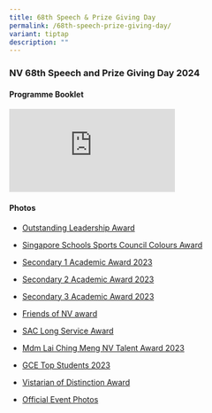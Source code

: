 ```yaml
---
title: 68th Speech & Prize Giving Day
permalink: /68th-speech-prize-giving-day/
variant: tiptap
description: ""
---
```

<h3>NV 68th Speech and Prize Giving Day 2024</h3>
<p></p>
<h4><strong>Programme Booklet</strong></h4>
<div class="iframe-wrapper">
<iframe allowfullscreen="true" frameborder="0" src="https://docs.google.com/presentation/d/e/2PACX-1vSx4_g1PtAIdip2YusWZEmzHLqsr_xYxvpHc0f7sOEVMFmQPBVr0GvPWRYV_myNQSeSsIYkVXMFkX8J/embed?start=true&amp;loop=true&amp;delayms=15000"></iframe>
</div>
<p></p>
<h4><strong>Photos</strong></h4>
<ul data-tight="true" class="tight">
<li>
<p><a href="https://sgmoe-my.sharepoint.com/:f:/g/personal/zulkifli_khalil_schools_gov_sg/EobhooL3e0NLomxdT9e4OCIByWEiR98h-A0UrwZL2Uh7QQ?e=GG1QjS" rel="noopener noreferrer nofollow" target="_blank">Outstanding Leadership Award</a>
</p>
</li>
<li>
<p><a href="https://sgmoe-my.sharepoint.com/:f:/g/personal/zulkifli_khalil_schools_gov_sg/EpttL0sydTBCtw0mykHUBEEB1qIc9WmQ9QLy07j2QZPPpg?e=Gx8zuF" rel="noopener noreferrer nofollow" target="_blank">Singapore Schools Sports Council Colours Award</a>
</p>
</li>
<li>
<p><a href="https://sgmoe-my.sharepoint.com/:f:/g/personal/zulkifli_khalil_schools_gov_sg/En7GaWimWfVBsGB0zNPpT4MBO6O6_YBf42hiqPWTl6l6Ag?e=Dp97dz" rel="noopener noreferrer nofollow" target="_blank">Secondary 1 Academic Award 2023</a>
</p>
</li>
<li>
<p><a href="https://sgmoe-my.sharepoint.com/:f:/g/personal/zulkifli_khalil_schools_gov_sg/EuT93PTffCFAq0uY3D-CZbsBjL_zFGq_1tnxELmQ1Ot82Q?e=PVPpAx" rel="noopener noreferrer nofollow" target="_blank">Secondary 2 Academic Award 2023</a>
</p>
</li>
<li>
<p><a href="https://sgmoe-my.sharepoint.com/:f:/g/personal/zulkifli_khalil_schools_gov_sg/EkQz-D33QtFHu_fpcXgk1ZABmLh6KL0QWelA7sz6uj6GDA?e=fAIBx1" rel="noopener noreferrer nofollow" target="_blank">Secondary 3 Academic Award 2023</a>
</p>
</li>
<li>
<p><a href="https://sgmoe-my.sharepoint.com/:f:/g/personal/zulkifli_khalil_schools_gov_sg/Eq7W20T6nNZLiZHYAhwNd0wB0YGXsfLR8JNjaw2uWNjuyQ?e=eSzcpv" rel="noopener noreferrer nofollow" target="_blank">Friends of NV award</a>
</p>
</li>
<li>
<p><a href="https://sgmoe-my.sharepoint.com/:f:/g/personal/zulkifli_khalil_schools_gov_sg/EhDvlj-kL5tBoQXHq26GuUYB-MpvuB3q4HOz8b6DTmJvRw?e=HsWh8W" rel="noopener noreferrer nofollow" target="_blank">SAC Long Service Award</a>
</p>
</li>
<li>
<p><a href="https://sgmoe-my.sharepoint.com/:f:/g/personal/zulkifli_khalil_schools_gov_sg/ElL5eRHAhgBEhgfWXrnpRDUBL18WYM3u479oycyXlwctqg?e=8iodoT" rel="noopener noreferrer nofollow" target="_blank">Mdm Lai Ching Meng NV Talent Award 2023</a>
</p>
</li>
<li>
<p><a href="https://sgmoe-my.sharepoint.com/:f:/g/personal/zulkifli_khalil_schools_gov_sg/Eny4XWIBIW9HlRkQNrxsYZABEInsKdDILGvNuGznNrug9w?e=uwrStX" rel="noopener noreferrer nofollow" target="_blank">GCE Top Students 2023</a>
</p>
</li>
<li>
<p><a href="https://sgmoe-my.sharepoint.com/:f:/g/personal/zulkifli_khalil_schools_gov_sg/EiIgJzGBpDFHls2xcVB7eFoBtJZI0QGdXr3o0ENfDUMo7Q?e=uuvj2d" rel="noopener noreferrer nofollow" target="_blank">Vistarian of Distinction Award</a>
</p>
</li>
<li>
<p><a href="https://sgmoe-my.sharepoint.com/:f:/g/personal/zulkifli_khalil_schools_gov_sg/En15o4Nr-31BhG33LUy0930Br4OLRPg3-PeCb2feFayNdg?e=PuwiQE" rel="noopener noreferrer nofollow" target="_blank">Official Event Photos</a>
</p>
</li>
</ul>
<p></p>